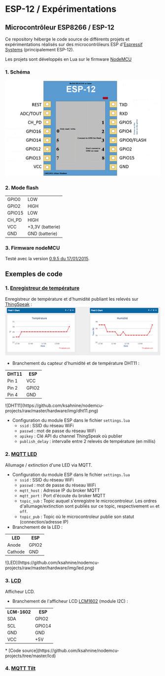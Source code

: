 # ESP-12 / Expérimentations

## Microcontrôleur ESP8266 / ESP-12
Ce repository héberge le code source de différents projets et expérimentations réalisés sur des microcontrôleurs ESP d'[Espressif Systems](http://espressif.com/) (principalement ESP-12).

Les projets sont développés en Lua sur le firmware [NodeMCU](https://github.com/nodemcu/nodemcu-firmware)
 
### 1. Schéma
![Overview](https://github.com/ksahnine/nodemcu-projects/raw/master/hardware/img/pin_map-esp-12-small.png "Overview")
### 2. Mode flash
<table>
  <tr>
    <td>GPIO0</td><td>LOW</td>
  </tr>
  <tr>
    <td>GPIO2</td><td>HIGH</td>
  </tr>
  <tr>
    <td>GPIO15</td><td>LOW</td>
  </tr>
  <tr>
    <td>CH_PD</td><td>HIGH</td>
  </tr>
  <tr>
    <td>VCC</td><td>+3,3V (batterie)</td>
  </tr>
  <tr>
    <td>GND</td><td>GND (batterie)</td>
  </tr>
</table>

### 3. Firmware nodeMCU
Testé avec la version [0.9.5 du 17/01/2015](https://github.com/nodemcu/nodemcu-firmware/blob/master/pre_build/0.9.5/nodemcu_20150107.bin).

## Exemples de code
### 1. [Enregistreur de température](https://github.com/ksahnine/nodemcu-projects/tree/master/humidity-temp-logger)
Enregistreur de température et d'humidité publiant les relevés sur [ThingSpeak](https://thingspeak.com/) :
![ThingSpeak](https://github.com/ksahnine/nodemcu-projects/raw/master/hardware/img/ThingSpeak.png)

* Branchement du capteur d'humidité et de température DHT11 :
<table>
  <tr>
    <th>DHT11</th><th>ESP</th>
  </tr>
  <tr>
    <td>Pin 1</td><td>VCC</td>
  </tr>
  <tr>
    <td>Pin 2</td><td>GPIO2</td>
  </tr>
  <tr>
    <td>Pin 4</td><td>GND</td>
  </tr>
</table>
![DHT11](https://github.com/ksahnine/nodemcu-projects/raw/master/hardware/img/dht11.png) 

* Configuration du module ESP dans le fichier ```settings.lua```
  * ```ssid``` : SSID du réseau WiFi
  * ```passwd``` : mot de passe du réseau WiFi
  * ```apikey``` : Clé API du channel ThingSpeak où publier
  * ```publish_delay``` : intervalle entre 2 relevés de température (en millis)
  

### 2. [MQTT LED](https://github.com/ksahnine/nodemcu-projects/tree/master/mqtt-led)
Allumage / extinction d'une LED via MQTT.

* Configuration du module ESP dans le fichier ``settings.lua``
  * ``ssid`` : SSID du réseau WiFi
  * ``passwd`` : mot de passe du réseau WiFi
  * ``mqtt_host`` : Adresse IP du broker MQTT
  * ``mqtt_port`` : Port d'écoute du broker MQTT
  * ``topic_sub`` : Topic auquel s'enregistre le microcontroleur. Les ordres d'allumage/extinction sont publiés sur ce topic, respectivement ``on`` et ``off``. 
  * ``topic_pub`` : Topic où le microcontroleur publie son statut (connection/adresse IP)
* Branchement de la LED :
<table>
  <tr>
    <th>LED</th><th>ESP</th>
  </tr>
  <tr>
    <td>Anode</td><td>GPIO2</td>
  </tr>
  <tr>
    <td>Cathode</td><td>GND</td>
  </tr>
</table>
![LED](https://github.com/ksahnine/nodemcu-projects/raw/master/hardware/img/led.png)

### 3. [LCD](https://github.com/ksahnine/nodemcu-projects/tree/master/lcd)
Afficheur LCD.

* Branchement de l'afficheur LCD [LCM1602](http://www.ebay.fr/itm/New-Character-LCD-Module-Display-LCM-1602-16X2-HD44780-Blue-Blacklight-/181090708166?pt=LH_DefaultDomain_0&hash=item2a29d8eac6) (module I2C) :
<table>
  <tr>
    <th>LCM-1602</th><th>ESP</th>
  </tr>
  <tr>
    <td>SDA</td><td>GPIO2</td>
  </tr>
  <tr>
    <td>SCL</td><td>GPIO14</td>
  </tr>
  <tr>
    <td>GND</td><td>GND</td>
  </tr>
  <tr>
    <td>VCC</td><td>+5V</td>
  </tr>
</table>
* [Code source](https://github.com/ksahnine/nodemcu-projects/tree/master/lcd)

### 4. [MQTT Tilt](https://github.com/ksahnine/nodemcu-projects/tree/master/mqtt-tilt-sensor)
